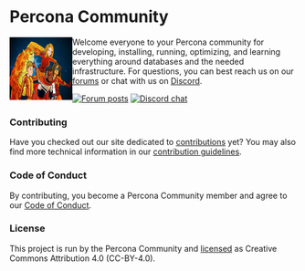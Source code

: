 # Percona Community

<img align="left" width="110" height="110" src="assets/contribute.png">

Welcome everyone to your Percona community for developing, installing, running, optimizing, and learning everything around databases and the needed infrastructure. For questions, you can best reach us on our [forums](https://forums.percona.com) or chat with us on [Discord](https://discord.gg/mQEyGPkNbR).

[![Forum posts](https://img.shields.io/discourse/posts?label=forums&logo=forums&server=https%3A%2F%2Fforums.percona.com%2F)](https://forums.percona.com)
[![Discord chat](https://img.shields.io/discord/808660945513611334)](http://per.co.na/discord)

### Contributing

Have you checked out our site dedicated to [contributions](https://percona.community/contribute) yet? You may also find more technical information in our [contribution guidelines](CONTRIBUTING.md).

### Code of Conduct

By contributing, you become a Percona Community member and agree to our [Code of Conduct](content/contribute/coc.md).

### License

This project is run by the Percona Community and [licensed](LICENSE.md) as Creative Commons Attribution 4.0 (CC-BY-4.0).
